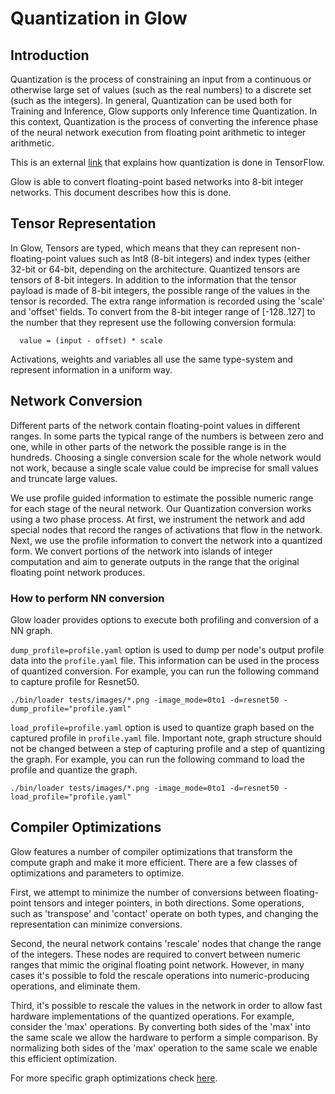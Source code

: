 
# Quantization in Glow

## Introduction

Quantization is the process of constraining an input from a continuous or
otherwise large set of values (such as the real numbers) to a discrete set
(such as the integers). In general, Quantization can be used both for Training
and Inference, Glow supports only Inference time Quantization. In this context,
Quantization is the process of converting the inference phase of the neural
network execution from floating point arithmetic to integer arithmetic.

This is an external [link](https://www.tensorflow.org/performance/quantization)
that explains how quantization is done in TensorFlow.

Glow is able to convert floating-point based networks into 8-bit integer
networks. This document describes how this is done.

## Tensor Representation

In Glow, Tensors are typed, which means that they can represent
non-floating-point values such as Int8 (8-bit integers) and index types (either
32-bit or 64-bit, depending on the architecture. Quantized tensors are tensors
of 8-bit integers. In addition to the information that the tensor payload is
made of 8-bit integers, the possible range of the values in the tensor is
recorded. The extra range information is recorded using the 'scale' and 'offset'
fields. To convert from the 8-bit integer range of [-128..127] to the number
that they represent use the following conversion formula:

  ```
    value = (input - offset) * scale
  ```

Activations, weights and variables all use the same type-system and represent
information in a uniform way.

## Network Conversion

Different parts of the network contain floating-point values in different
ranges. In some parts the typical range of the numbers is between zero and one,
while in other parts of the network the possible range is in the hundreds.
Choosing a single conversion scale for the whole network would not work, because
a single scale value could be imprecise for small values and truncate large
values.

We use profile guided information to estimate the possible numeric range for
each stage of the neural network. Our Quantization conversion works using a two
phase process. At first, we instrument the network and add special nodes that
record the ranges of activations that flow in the network.  Next, we use the
profile information to convert the network into a quantized form. We convert
portions of the network into islands of integer computation and aim to generate
outputs in the range that the original floating point network produces.

### How to perform NN conversion

Glow loader provides options to execute both profiling and conversion of a NN graph.

```dump_profile=profile.yaml``` option is used to dump per node's output profile data
into the ```profile.yaml``` file.
This information can be used in the process of quantized conversion.
For example, you can run the following command to capture profile for Resnet50.
```
./bin/loader tests/images/*.png -image_mode=0to1 -d=resnet50 -dump_profile="profile.yaml"
```

```load_profile=profile.yaml``` option is used to quantize graph based on the
captured profile in ```profile.yaml``` file. Important note, graph structure
should not be changed between a step of capturing profile and a step of quantizing
the graph.
For example, you can run the following command to load the profile and quantize
the graph.
```
./bin/loader tests/images/*.png -image_mode=0to1 -d=resnet50 -load_profile="profile.yaml"
```

## Compiler Optimizations

Glow features a number of compiler optimizations that transform the compute
graph and make it more efficient. There are a few classes of optimizations and
parameters to optimize.

First, we attempt to minimize the number of conversions between floating-point
tensors and integer pointers, in both directions. Some operations, such as
'transpose' and 'contact' operate on both types, and changing the representation
can minimize conversions.

Second, the neural network contains 'rescale' nodes that change the range of the
integers. These nodes are required to convert between numeric ranges that mimic
the original floating point network. However, in many cases it's possible to
fold the rescale operations into numeric-producing operations, and eliminate
them.

Third, it's possible to rescale the values in the network in order to allow fast
hardware implementations of the quantized operations. For example, consider the
'max' operations.  By converting both sides of the 'max' into the same scale we
allow the hardware to perform a simple comparison. By normalizing both sides of
the 'max' operation to the same scale we enable this efficient optimization.

For more specific graph optimizations check [here](Optimizations.md#quantization-specific-optimizations).
